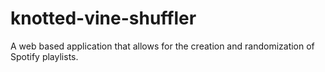 # knotted-vine-shuffler
A web based application that allows for the creation and randomization of Spotify playlists.
